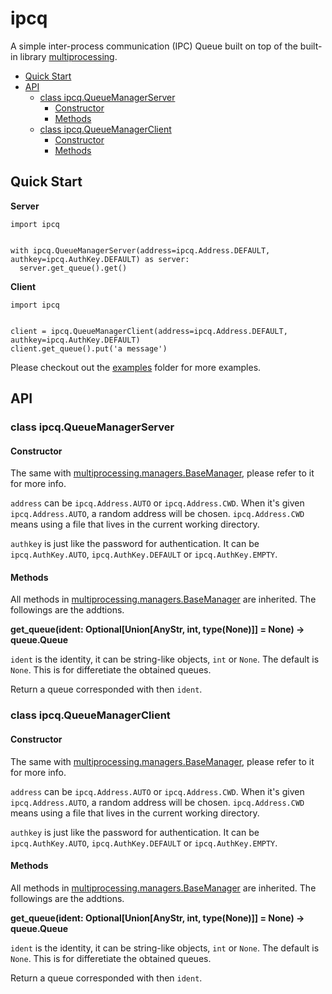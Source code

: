 # ipcq

A simple inter-process communication (IPC) Queue built on top of the built-in library [multiprocessing](https://docs.python.org/3/library/multiprocessing.html).

* [Quick Start](#quick-start)
* [API](#api)
  + [class ipcq.QueueManagerServer](#class-ipcqqueuemanagerserver)
    - [Constructor](#constructor)
    - [Methods](#methods)
  + [class ipcq.QueueManagerClient](#class-ipcqqueuemanagerclient)
    - [Constructor](#constructor-1)
    - [Methods](#methods-1)

## Quick Start

**Server**

```
import ipcq


with ipcq.QueueManagerServer(address=ipcq.Address.DEFAULT, authkey=ipcq.AuthKey.DEFAULT) as server:
  server.get_queue().get()
```

**Client**

```
import ipcq


client = ipcq.QueueManagerClient(address=ipcq.Address.DEFAULT, authkey=ipcq.AuthKey.DEFAULT)
client.get_queue().put('a message')
```

Please checkout out the [examples](examples) folder for more examples.

## API

### class ipcq.QueueManagerServer

#### Constructor

The same with [multiprocessing.managers.BaseManager](https://docs.python.org/3/library/multiprocessing.html#multiprocessing.managers.BaseManager), please refer to it for more info.

`address` can be `ipcq.Address.AUTO` or `ipcq.Address.CWD`. When it's given `ipcq.Address.AUTO`, a random address will be chosen.
`ipcq.Address.CWD` means using a file that lives in the current working directory.

`authkey` is just like the password for authentication. It can be `ipcq.AuthKey.AUTO`, `ipcq.AuthKey.DEFAULT` or `ipcq.AuthKey.EMPTY`.

#### Methods

All methods in [multiprocessing.managers.BaseManager](https://docs.python.org/3/library/multiprocessing.html#multiprocessing.managers.BaseManager) are inherited.
The followings are the addtions.

**get_queue(ident: Optional[Union[AnyStr, int, type(None)]] = None) -> queue.Queue**

`ident` is the identity, it can be string-like objects, `int` or `None`. The default is `None`. This is for differetiate the obtained queues.

Return a queue corresponded with then `ident`.

### class ipcq.QueueManagerClient

#### Constructor

The same with [multiprocessing.managers.BaseManager](https://docs.python.org/3/library/multiprocessing.html#multiprocessing.managers.BaseManager), please refer to it for more info.

`address` can be `ipcq.Address.AUTO` or `ipcq.Address.CWD`. When it's given `ipcq.Address.AUTO`, a random address will be chosen.
`ipcq.Address.CWD` means using a file that lives in the current working directory.

`authkey` is just like the password for authentication. It can be `ipcq.AuthKey.AUTO`, `ipcq.AuthKey.DEFAULT` or `ipcq.AuthKey.EMPTY`.

#### Methods

All methods in [multiprocessing.managers.BaseManager](https://docs.python.org/3/library/multiprocessing.html#multiprocessing.managers.BaseManager) are inherited.
The followings are the addtions.

**get_queue(ident: Optional[Union[AnyStr, int, type(None)]] = None) -> queue.Queue**

`ident` is the identity, it can be string-like objects, `int` or `None`. The default is `None`. This is for differetiate the obtained queues.

Return a queue corresponded with then `ident`.

